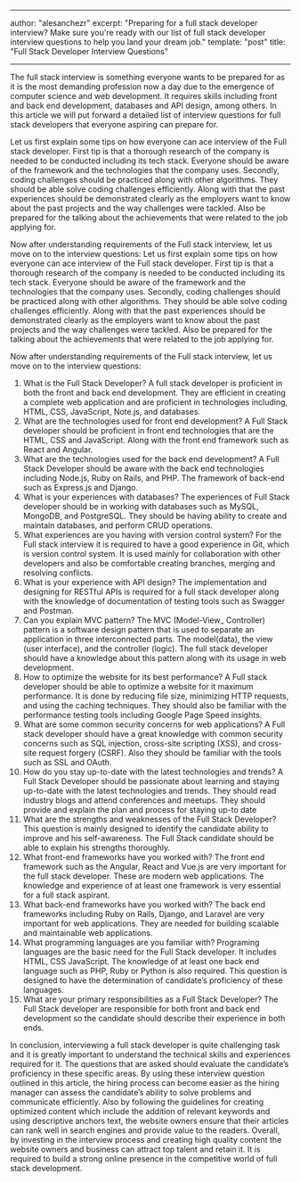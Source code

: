 

---
author: "alesanchezr"
excerpt: "Preparing for a full stack developer interview? Make sure you're ready with our list of full stack developer interview questions to help you land your dream job."
template: "post" 
title: "Full Stack Developer Interview Questions"

---

The full stack interview is something everyone wants to be prepared for as it is the most demanding profession now a day due to the emergence of computer science and web development. It requires skills including front and back end development, databases and API design, among others. In this article we will put forward a detailed list of interview questions for full stack developers that everyone aspiring can prepare for. 

Let us first explain some tips on how everyone can ace interview of the Full stack developer. First tip is that a thorough research of the company is needed to be conducted including its tech stack. Everyone should be aware of the framework and the technologies that the company uses. Secondly, coding challenges should be practiced along with other algorithms. They should be able solve coding challenges efficiently. Along with that the past experiences should be demonstrated clearly as the employers want to know about the past projects and the way challenges were tackled. Also be prepared for the talking about the achievements that were related to the job applying for. 

Now after understanding requirements of the Full stack interview, let us move on to the interview questions:
Let us first explain some tips on how everyone can ace interview of the Full stack developer. First tip is that a thorough research of the company is needed to be conducted including its tech stack. Everyone should be aware of the framework and the technologies that the company uses. Secondly, coding challenges should be practiced along with other algorithms. They should be able solve coding challenges efficiently. Along with that the past experiences should be demonstrated clearly as the employers want to know about the past projects and the way challenges were tackled. Also be prepared for the talking about the achievements that were related to the job applying for. 

Now after understanding requirements of the Full stack interview, let us move on to the interview questions:
1.	What is the Full Stack Developer? A full stack developer is proficient in both the front and back end development. They are efficient in creating a complete web application and are proficient in technologies including, HTML, CSS, JavaScript, Note.js, and databases. 
2.	What are the technologies used for front end development? A Full Stack developer should be proficient in front end technologies that are the HTML, CSS and JavaScript. Along with the front end framework such as React and Angular. 
3.	What are the technologies used for the back end development? A Full Stack Developer should be aware with the back end technologies including Node.js, Ruby on Rails, and PHP. The framework of back-end such as Express.js and Django. 
4.	What is your experiences with databases? The experiences of Full Stack developer should be in working with databases such as MySQL, MongoDB, and PostgreSQL. They should be having ability to create and maintain databases, and perform CRUD operations. 
5.	What experiences are you having with version control system? For the Full stack interview it is required to have a good experience in Git, which is version control system. It is used mainly for collaboration with other developers and also be comfortable creating branches, merging and resolving conflicts.  
6.	What is your experience with API design? The implementation and designing for RESTful APIs is required for a full stack developer along with the knowledge of documentation of testing tools such as Swagger and Postman. 
7.	 Can you explain MVC pattern? The MVC (Model-View_ Controller) pattern is a software design pattern that is used to separate an application in three interconnected parts. The model(data), the view (user interface), and the controller (logic). The full stack developer should have a knowledge about this pattern along with its usage in web development. 
8.	How to optimize the website for its best performance? A Full stack developer should be able to optimize a website for it maximum performance. It is done by reducing file size, minimizing HTTP requests, and using the caching techniques. They should also be familiar with the performance testing tools including Google Page Speed insights. 
9.	What are some common security concerns for web applications? A Full stack developer should have a great knowledge with common security concerns such as SQL injection, cross-site scripting (XSS), and cross- site request forgery (CSRF). Also they should be familiar with the tools such as SSL and OAuth. 
10.	How do you stay up-to-date with the latest technologies and trends? A Full Stack Developer should be passionate about learning and staying up-to-date with the latest technologies and trends. They should read industry blogs and attend conferences and meetups. They should provide and explain the plan and process for staying up-to date
11.	What are the strengths and weaknesses of the Full Stack Developer? This question is mainly designed to identify the candidate ability to improve and his self-awareness. The Full Stack candidate should be able to explain his strengths thoroughly. 
12.	What front-end frameworks have you worked with? The front end framework such as the Angular, React and Vue.js are very important for the full stack developer. These are modern web applications. The knowledge and experience of at least one framework is very essential for a full stack aspirant. 
13.	What back-end frameworks have you worked with? The back end frameworks including Ruby on Rails, Django, and Laravel are very important for web applications. They are needed for building scalable and maintainable web applications. 
14.	What programming languages are you familiar with? Programing languages are the basic need for the Full Stack developer. It includes HTML, CSS JavaScript. The knowledge of at least one back end language such as PHP, Ruby or Python is also required. This question is designed to have the determination of candidate’s proficiency of these languages. 
15.	What are your primary responsibilities as a Full Stack Developer? The Full Stack developer are responsible for both front and back end development so the candidate should describe their experience in both ends. 



In conclusion, interviewing a full stack developer is quite challenging task and it is greatly important to understand the technical skills and experiences required for it. The questions that are asked should evaluate the candidate’s proficiency in these specific areas. By using these interview question outlined in this article, the hiring process can become easier as the hiring manager can assess the candidate’s ability to solve problems and communicate efficiently. Also by following the guidelines for creating optimized content which include the addition of relevant keywords and using descriptive anchors text, the website owners ensure that their articles can rank well in search engines and provide value to the readers. Overall, by investing in the interview process and creating high quality content the website owners and business can attract top talent and retain it. It is required to build a strong online presence in the competitive world of full stack development. 
